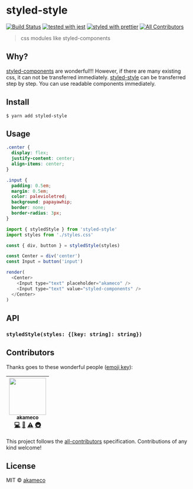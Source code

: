 # styled-style

[![Build Status](https://travis-ci.org/akameco/styled-style.svg?branch=master)](https://travis-ci.org/akameco/styled-style)
[![tested with jest](https://img.shields.io/badge/tested_with-jest-99424f.svg)](https://github.com/facebook/jest)
[![styled with prettier](https://img.shields.io/badge/styled_with-prettier-ff69b4.svg)](https://github.com/prettier/prettier)
[![All Contributors](https://img.shields.io/badge/all_contributors-1-orange.svg?style=flat-square)](#contributors)

> css modules like styled-components

## Why?

[styled-components](https://www.styled-components.com/) are wonderful!!!
However, if there are many existing css, it can not be transferred immediately.
[styled-style](https://github.com/akameco/styled-style) can be transferred step by step.
You can use readable components immediately.

## Install

```
$ yarn add styled-style
```

## Usage

```css
.center {
  display: flex;
  justify-content: center;
  align-items: center;
}

.input {
  padding: 0.5em;
  margin: 0.5em;
  color: palevioletred;
  background: papayawhip;
  border: none;
  border-radius: 3px;
}
```

```js
import { styledStyle } from 'styled-style'
import styles from './styles.css'

const { div, button } = styledStyle(styles)

const Center = div('center')
const Input = button('input')

render(
  <Center>
    <Input type="text" placeholder="akameco" />
    <Input type="text" value="styled-components" />
  </Center>
)
```

## API

### `styledStyle(styles: {[key: string]: string})`

## Contributors

Thanks goes to these wonderful people ([emoji key](https://github.com/kentcdodds/all-contributors#emoji-key)):

<!-- ALL-CONTRIBUTORS-LIST:START - Do not remove or modify this section -->

<!-- prettier-ignore -->
| [<img src="https://avatars2.githubusercontent.com/u/4002137?v=4" width="100px;"/><br /><sub>akameco</sub>](http://akameco.github.io)<br />[💻](https://github.com/akameco/styled-style/commits?author=akameco "Code") [📖](https://github.com/akameco/styled-style/commits?author=akameco "Documentation") [⚠️](https://github.com/akameco/styled-style/commits?author=akameco "Tests") [🚇](#infra-akameco "Infrastructure (Hosting, Build-Tools, etc)") |
| :---: |

<!-- ALL-CONTRIBUTORS-LIST:END -->

This project follows the [all-contributors](https://github.com/kentcdodds/all-contributors) specification. Contributions of any kind welcome!

## License

MIT © [akameco](http://akameco.github.io)
